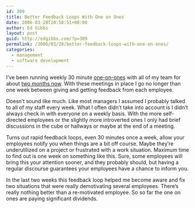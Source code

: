 ```yaml
---
id: 309
title: Better Feedback Loops With One on Ones
date: 2006-03-28T20:58:51+00:00
author: Ed Gibbs
layout: post
guid: http://edgibbs.com/?p=309
permalink: /2006/03/28/better-feedback-loops-with-one-on-ones/
categories:
  - management
  - software development
---
```

I&#8217;ve been running weekly 30 minute [one-on-ones](http://edgibbs.com/2006/02/15/nothing-to-talk-about-in-one-on-ones/) with all of my team for about [two months now](http://edgibbs.com/2006/02/06/one-on-ones/). With these meetings in place I go no longer than one week between giving and getting feedback from each employee.

Doesn&#8217;t sound like much. Like most managers I assumed I probably talked to all of my staff every week. What I often didn&#8217;t take into account is I didn&#8217;t always check in with everyone on a weekly basis. With the more self-directed employees or the slightly more introverted ones I only had brief discussions in the cube or hallways or maybe at the end of a meeting. 

Turns out rapid feedback loops, even 30 minutes once a week, allow your employees notify you when things are a bit off course. Maybe they&#8217;re underutilized on a project or frustrated with a work situation. Maximum time to find out is one week on something like this. Sure, some employees will bring this your attention sooner, and they probably should, but having a regular discourse guarantees your employees have a chance to inform you.

In the last two weeks this feedback loop helped me become aware and fix two situations that were really demotivating several employees. There&#8217;s really nothing better than a re-motivated employee. So so far the one on ones are paying significant dividends.